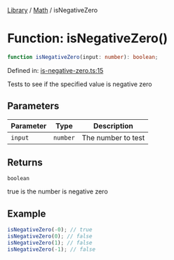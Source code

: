 <!-- markdownlint-disable -->
<!-- cspell: disable -->
[Library](../index.md) / [Math](./index.md) / isNegativeZero

# Function: isNegativeZero()

```ts
function isNegativeZero(input: number): boolean;
```

Defined in: [is-negative-zero.ts:15](https://github.com/technobuddha/library/blob/main/src/is-negative-zero.ts#L15)

Tests to see if the specified value is negative zero

## Parameters

| Parameter | Type | Description |
| ------ | ------ | ------ |
| `input` | `number` | The number to test |

## Returns

`boolean`

true is the number is negative zero

## Example

```typescript
isNegativeZero(-0); // true
isNegativeZero(0); // false
isNegativeZero(1); // false
isNegativeZero(-1); // false
```

